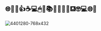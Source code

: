 ## 🌐🚀😀👍☕💻🖱📱📚🔎💎📂🆗⛾🤓💻🌐🚀

![4401280-768x432](https://user-images.githubusercontent.com/88462536/149240312-ecacc2d6-f690-44bd-9711-9567679d5f73.jpg)






  
 

